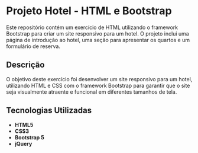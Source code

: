 # Projeto Hotel - HTML e Bootstrap

Este repositório contém um exercício de HTML utilizando o framework Bootstrap para criar um site responsivo para um hotel. O projeto inclui uma página de introdução ao hotel, uma seção para apresentar os quartos e um formulário de reserva.

## Descrição

O objetivo deste exercício foi desenvolver um site responsivo para um hotel, utilizando HTML e CSS com o framework Bootstrap para garantir que o site seja visualmente atraente e funcional em diferentes tamanhos de tela.

## Tecnologias Utilizadas

- **HTML5**
- **CSS3**
- **Bootstrap 5**
- **jQuery**

